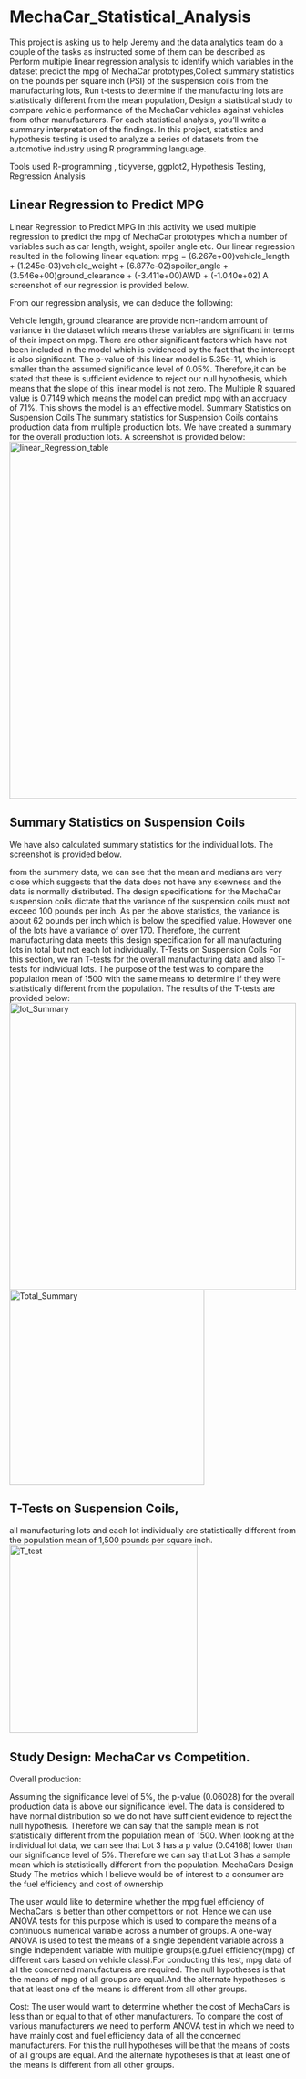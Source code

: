 # MechaCar_Statistical_Analysis
This project is asking us to help Jeremy and the data analytics team do a couple of the tasks as instructed some of them can be described as Perform multiple linear regression analysis to identify which variables in the dataset predict the mpg of MechaCar prototypes,Collect summary statistics on the pounds per square inch (PSI) of the suspension coils from the manufacturing lots, Run t-tests to determine if the manufacturing lots are statistically different from the mean population, Design a statistical study to compare vehicle performance of the MechaCar vehicles against vehicles from other manufacturers. For each statistical analysis, you’ll write a summary interpretation of the findings.
In this project, statistics and hypothesis testing is used to analyze a series of datasets from the automotive industry using R programming language.

Tools used R-programming , tidyverse, ggplot2, Hypothesis Testing, Regression Analysis

## Linear Regression to Predict MPG
Linear Regression to Predict MPG In this activity we used multiple regression to predict the mpg of MechaCar prototypes which a number of variables such as car length, weight, spoiler angle etc. Our linear regression resulted in the following linear equation: mpg = (6.267e+00)vehicle_length + (1.245e-03)vehicle_weight + (6.877e-02)spoiler_angle + (3.546e+00)ground_clearance + (-3.411e+00)AWD + (-1.040e+02) A screenshot of our regression is provided below.

From our regression analysis, we can deduce the following:

Vehicle length, ground clearance are provide non-random amount of variance in the dataset which means these variables are significant in terms of their impact on mpg. There are other significant factors which have not been included in the model which is evidenced by the fact that the intercept is also significant. The p-value of this linear model is 5.35e-11, which is smaller than the assumed significance level of 0.05%. Therefore,it can be stated that there is sufficient evidence to reject our null hypothesis, which means that the slope of this linear model is not zero. The Multiple R squared value is 0.7149 which means the model can predict mpg with an accruacy of 71%. This shows the model is an effective model. Summary Statistics on Suspension Coils The summary statistics for Suspension Coils contains production data from multiple production lots. We have created a summary for the overall production lots. A screenshot is provided below:
<img width="626" alt="linear_Regression_table" src="https://user-images.githubusercontent.com/79813670/121824847-057d2d00-cc7d-11eb-8a98-d337a093510f.png">

## Summary Statistics on Suspension Coils
We have also calculated summary statistics for the individual lots. The screenshot is provided below.

from the summery data, we can see that the mean and medians are very close which suggests that the data does not have any skewness and the data is normally distributed. The design specifications for the MechaCar suspension coils dictate that the variance of the suspension coils must not exceed 100 pounds per inch. As per the above statistics, the variance is about 62 pounds per inch which is below the specified value. However one of the lots have a variance of over 170. Therefore, the current manufacturing data meets this design specification for all manufacturing lots in total but not each lot individually. T-Tests on Suspension Coils For this section, we ran T-tests for the overall manufacturing data and also T-tests for individual lots. The purpose of the test was to compare the population mean of 1500 with the same means to determine if they were statistically different from the population. The results of the T-tests are provided below:
<img width="503" alt="lot_Summary" src="https://user-images.githubusercontent.com/79813670/121824870-437a5100-cc7d-11eb-92ea-f4f7fc0066f6.png">
<img width="342" alt="Total_Summary" src="https://user-images.githubusercontent.com/79813670/121824877-52f99a00-cc7d-11eb-9ae9-e652405013f9.png">

## T-Tests on Suspension Coils,
all manufacturing lots and each lot individually are statistically different from the population mean of 1,500 pounds per square inch.
<img width="330" alt="T_test" src="https://user-images.githubusercontent.com/79813670/121824893-660c6a00-cc7d-11eb-9688-e9d2ac0ecbd1.png">

## Study Design: MechaCar vs Competition.
Overall production:

Assuming the significance level of 5%, the p-value (0.06028) for the overall production data is above our significance level. The data is considered to have normal distribution so we do not have sufficient evidence to reject the null hypothesis. Therefore we can say that the sample mean is not statistically different from the population mean of 1500. When looking at the individual lot data, we can see that Lot 3 has a p value (0.04168) lower than our significance level of 5%. Therefore we can say that Lot 3 has a sample mean which is statistically different from the population. MechaCars Design Study The metrics which I believe would be of interest to a consumer are the fuel efficiency and cost of ownership

The user would like to determine whether the mpg fuel efficiency of MechaCars is better than other competitors or not. Hence we can use ANOVA tests for this purpose which is used to compare the means of a continuous numerical variable across a number of groups. A one-way ANOVA is used to test the means of a single dependent variable across a single independent variable with multiple groups(e.g.fuel efficiency(mpg) of different cars based on vehicle class).For conducting this test, mpg data of all the concerned manufacturers are required. The null hypotheses is that the means of mpg of all groups are equal.And the alternate hypotheses is that at least one of the means is different from all other groups.

Cost: The user would want to determine whether the cost of MechaCars is less than or equal to that of other manufacturers. To compare the cost of various manufacturers we need to perform ANOVA test in which we need to have mainly cost and fuel efficiency data of all the concerned manufacturers. For this the null hypotheses will be that the means of costs of all groups are equal. And the alternate hypotheses is that at least one of the means is different from all other groups.




